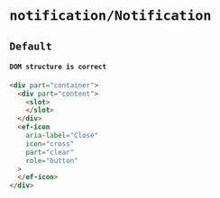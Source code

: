 # `notification/Notification`

## `Default`

####   `DOM structure is correct`

```html
<div part="container">
  <div part="content">
    <slot>
    </slot>
  </div>
  <ef-icon
    aria-label="Close"
    icon="cross"
    part="clear"
    role="button"
  >
  </ef-icon>
</div>

```

